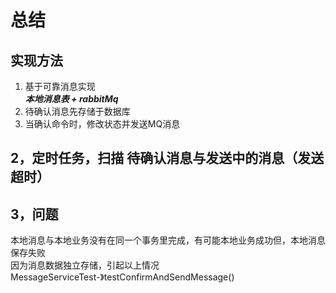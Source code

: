 # 总结
##  实现方法
1. 基于可靠消息实现<br>
   ***本地消息表 + rabbitMq***
2. 待确认消息先存储于数据库
3.  当确认命令时，修改状态并发送MQ消息


## 2，定时任务，扫描 待确认消息与发送中的消息（发送超时）


## 3，问题
  本地消息与本地业务没有在同一个事务里完成，有可能本地业务成功但，本地消息保存失败<br>
  因为消息数据独立存储，引起以上情况<br>
  MessageServiceTest-》testConfirmAndSendMessage()
